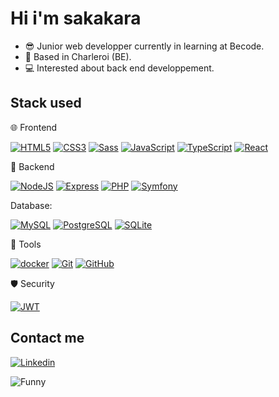 # Hi i'm sakakara

- 😎 Junior web developper currently in learning at Becode.
- 📍 Based in Charleroi (BE).
- 💻 Interested about back end developpement.

## Stack used

🌐 Frontend

 [![HTML5](https://img.shields.io/badge/html5-%23E34F26.svg?style=flat&logo=html5&logoColor=white)](https://developer.mozilla.org/en-US/docs/Web/HTML) [![CSS3](https://img.shields.io/badge/css3-%231572B6.svg?style=flat&logo=css3&logoColor=white)](https://developer.mozilla.org/en-US/docs/Web/CSS) [![Sass](https://img.shields.io/badge/Sass-CC6699?style=flat&logo=sass&logoColor=white)](https://sass-lang.com) [![JavaScript](https://img.shields.io/badge/javascript-%23323328.svg?style=flat&logo=javascript&logoColor=%23F7DF1E)](https://developer.mozilla.org/en-US/docs/Web/JavaScript) [![TypeScript](https://img.shields.io/badge/typescript-%23007ACC.svg?style=flat&logo=typescript&logoColor=white)](https://www.typescriptlang.org) [![React](https://img.shields.io/badge/react-%2320232a.svg?style=flat&logo=react&logoColor=%2361DAFB)](https://react.dev/)

🔧 Backend

[![NodeJS](https://img.shields.io/badge/node.js-6DA55F?style=flat&logo=node.js&logoColor=white)](https://nodejs.org) [![Express](https://img.shields.io/badge/express.js-%23404d59.svg?style=flat&logo=express&logoColor=%2361DAFB)](https://expressjs.com) [![PHP](https://img.shields.io/badge/php-%23777BB4.svg?style=flat&logo=php&logoColor=white)](https://www.php.net) [![Symfony](https://img.shields.io/badge/symfony-%2315b2cb.svg?style=flat&logo=symfony&logoColor=white)](https://symfony.com)

Database:

[![MySQL](https://img.shields.io/badge/MySQL-%232c45d4.svg?style=flat&logo=mysql&logoColor=white)](https://www.mysql.com/) [![PostgreSQL](https://img.shields.io/badge/postgreSQL-%23316192.svg?style=flat&logo=postgresql&logoColor=white)](https://www.postgresql.org/) [![SQLite](https://img.shields.io/badge/SQLite-%2307405e.svg?style=flat&logo=sqlite&logoColor=white)](https://www.sqlite.org/)

🔨 Tools

[![docker](https://img.shields.io/badge/docker-%230db7ed.svg?style=flat&logo=docker&logoColor=white)](https://www.docker.com/) [![Git](https://img.shields.io/badge/git-%23F05033.svg?style=flat&logo=git&logoColor=white)](https://git-scm.com/) [![GitHub](https://img.shields.io/badge/github-%23121011.svg?style=flat&logo=github&logoColor=white)](https://github.com/)

🛡️ Security

[![JWT](https://img.shields.io/badge/JWT-black?style=flat&logo=JSON%20Web%20Tokens)](https://jwt.io/)

## Contact me

[![Linkedin](https://img.shields.io/badge/linkedin-%230077B5.svg?style=flat&logo=linkedin&logoColor=white)](https://www.linkedin.com/in/jason-de-sadeleer-dev)

![Funny](https://media3.giphy.com/media/v1.Y2lkPTc5MGI3NjExNDM4Z3Bxb3JrNGpnaGU4cmNvMDk2emN2NXUyYzdjMno1OHB0dndncyZlcD12MV9pbnRlcm5hbF9naWZfYnlfaWQmY3Q9Zw/11ZSwQNWba4YF2/giphy.gif)
